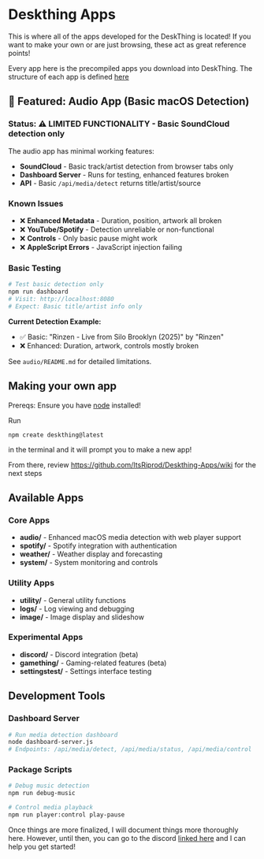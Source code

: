 # Deskthing Apps 

This is where all of the apps developed for the DeskThing is located! If you want to make your own or are just browsing, these act as great reference points! 

Every app here is the precompiled apps you download into DeskThing. The structure of each app is defined [here](https://github.com/itsriprod/deskthing-template)

## 🎵 Featured: Audio App (Basic macOS Detection)

### Status: ⚠️ LIMITED FUNCTIONALITY - Basic SoundCloud detection only
The audio app has minimal working features:
- **SoundCloud** - Basic track/artist detection from browser tabs only
- **Dashboard Server** - Runs for testing, enhanced features broken
- **API** - Basic `/api/media/detect` returns title/artist/source

### Known Issues
- ❌ **Enhanced Metadata** - Duration, position, artwork all broken
- ❌ **YouTube/Spotify** - Detection unreliable or non-functional  
- ❌ **Controls** - Only basic pause might work
- ❌ **AppleScript Errors** - JavaScript injection failing

### Basic Testing
```bash
# Test basic detection only
npm run dashboard
# Visit: http://localhost:8080
# Expect: Basic title/artist info only
```

**Current Detection Example:**
- ✅ Basic: "Rinzen - Live from Silo Brooklyn (2025)" by "Rinzen" 
- ❌ Enhanced: Duration, artwork, controls mostly broken

See `audio/README.md` for detailed limitations.

## Making your own app

Prereqs: Ensure you have [node](https://nodejs.org/en/download/package-manager) installed! 

Run
```
npm create deskthing@latest
```
in the terminal and it will prompt you to make a new app!

From there, review https://github.com/ItsRiprod/Deskthing-Apps/wiki for the next steps

## Available Apps

### Core Apps
- **audio/** - Enhanced macOS media detection with web player support
- **spotify/** - Spotify integration with authentication  
- **weather/** - Weather display and forecasting
- **system/** - System monitoring and controls

### Utility Apps  
- **utility/** - General utility functions
- **logs/** - Log viewing and debugging
- **image/** - Image display and slideshow

### Experimental Apps
- **discord/** - Discord integration (beta)
- **gamething/** - Gaming-related features (beta)
- **settingstest/** - Settings interface testing

## Development Tools

### Dashboard Server
```bash
# Run media detection dashboard
node dashboard-server.js
# Endpoints: /api/media/detect, /api/media/status, /api/media/control
```

### Package Scripts
```bash
# Debug music detection
npm run debug-music

# Control media playback  
npm run player:control play-pause
```

Once things are more finalized, I will document things more thoroughly here. However, until then, you can go to the discord [linked here](https://deskthing.app/discord) and I can help you get started!
